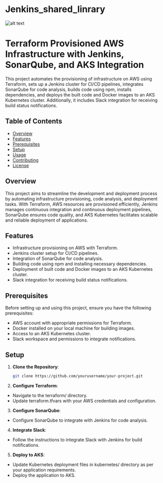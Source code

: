 # Jenkins_shared_linrary

![alt text](https://github.com/abhishekbhogal/Jenkins_shared_linrary/blob/jenkins-pipeline-prod/356a6f69-681d-4174-8013-18ca95c5eae1.avif?raw=true)

# Terraform Provisioned AWS Infrastructure with Jenkins, SonarQube, and AKS Integration

This project automates the provisioning of infrastructure on AWS using Terraform, sets up a Jenkins cluster for CI/CD pipelines, integrates SonarQube for code analysis, builds code using npm, installs dependencies, and deploys the built code and Docker images to an AKS Kubernetes cluster. Additionally, it includes Slack integration for receiving build status notifications.

## Table of Contents

- [Overview](#overview)
- [Features](#features)
- [Prerequisites](#prerequisites)
- [Setup](#setup)
- [Usage](#usage)
- [Contributing](#contributing)
- [License](#license)

## Overview

This project aims to streamline the development and deployment process by automating infrastructure provisioning, code analysis, and deployment tasks. With Terraform, AWS resources are provisioned efficiently, Jenkins manages continuous integration and continuous deployment pipelines, SonarQube ensures code quality, and AKS Kubernetes facilitates scalable and reliable deployment of applications.

## Features

- Infrastructure provisioning on AWS with Terraform.
- Jenkins cluster setup for CI/CD pipelines.
- Integration of SonarQube for code analysis.
- Building code using npm and installing necessary dependencies.
- Deployment of built code and Docker images to an AKS Kubernetes cluster.
- Slack integration for receiving build status notifications.

## Prerequisites

Before setting up and using this project, ensure you have the following prerequisites:

- AWS account with appropriate permissions for Terraform.
- Docker installed on your local machine for building images.
- Access to an AKS Kubernetes cluster.
- Slack workspace and permissions to integrate notifications.

## Setup

1. **Clone the Repository**: 
   ```bash
   git clone https://github.com/yourusername/your-project.git

2. **Configure Terraform**: 
- Navigate to the terraform/ directory.
- Update terraform.tfvars with your AWS credentials and configuration.
3. **Configure SonarQube**: 
- Configure SonarQube to integrate with Jenkins for code analysis.
4. **Integrate Slack**: 
- Follow the instructions to integrate Slack with Jenkins for build notifications.
5. **Deploy to AKS**: 
- Update Kubernetes deployment files in kubernetes/ directory as per your application requirements.
- Deploy the application to AKS.
